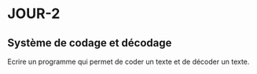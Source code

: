 # JOUR-2

## Système de codage et décodage
Ecrire un programme qui permet de coder un texte et de décoder un texte.
